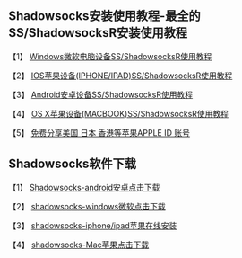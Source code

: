 ## Shadowsocks安装使用教程-最全的SS/ShadowsocksR安装使用教程

【1】 [Windows微软电脑设备SS/ShadowsocksR使用教程](/微软/)

【2】 [IOS苹果设备(IPHONE/IPAD)SS/ShadowsocksR使用教程](/ios/)

【3】 [Android安卓设备SS/ShadowsocksR使用教程](/Android/)

【4】 [OS X苹果设备(MACBOOK)SS/ShadowsocksR使用教程](/Mac/)

【5】 [免费分享美国 日本 香港等苹果APPLE ID 账号](/AppleID/)

## Shadowsocks软件下载

【1】 [Shadowsocks-android安卓点击下载](https://raw.githubusercontent.com/ss-ssr/download/master/shadowsocks-android.apk)

【2】 [shadowsocks-windows微软点击下载](https://raw.githubusercontent.com/ss-ssr/download/master/shadowsocks-windows.zip)

【3】  [shadowsocks-iphone/ipad苹果在线安装](https://ios.shadowrocket.org/)

【4】  [shadowsocks-Mac苹果点击下载](https://raw.githubusercontent.com/ss-ssr/download/master/shadowsocks-mac.zip)
